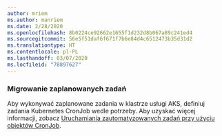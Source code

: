 ```yaml
---
author: mriem
ms.author: manriem
ms.date: 2/28/2020
ms.openlocfilehash: 8b0224ce92662e1655f1d232d8b067a89c241ed4
ms.sourcegitcommit: 56e5f51daf6f671f7b6e84d4c6512473b35d31d2
ms.translationtype: HT
ms.contentlocale: pl-PL
ms.lasthandoff: 03/07/2020
ms.locfileid: "78897627"
---
```

### <a name="migrate-scheduled-jobs"></a>Migrowanie zaplanowanych zadań

Aby wykonywać zaplanowane zadania w klastrze usługi AKS, definiuj zadania Kubernetes CronJob wedle potrzeby. Aby uzyskać więcej informacji, zobacz [Uruchamiania zautomatyzowanych zadań przy użyciu obiektów CronJob](https://kubernetes.io/docs/tasks/job/automated-tasks-with-cron-jobs/).
